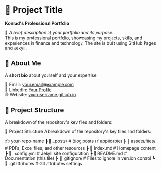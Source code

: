 

# 📌 Project Title
**Konrad's Professional Portfolio**  

📍 *A brief description of your portfolio and its purpose.*  
This is my professional portfolio, showcasing my projects, skills, and experiences in finance and technology. The site is built using GitHub Pages and Jekyll.

## 👤 About Me
A **short bio** about yourself and your expertise.

📧 Email: [your.email@example.com](mailto:your.email@example.com)  
💼 LinkedIn: [Your Profile](https://linkedin.com/in/yourprofile)  
🌐 Website: [yourusername.github.io](https://yourusername.github.io/)  


## 📂 Project Structure
A breakdown of the repository's key files and folders:

📂 Project Structure
A breakdown of the repository's key files and folders:

📦 your-repo-name
 ┣ 📂 _posts/               # Blog posts (if applicable)
 ┣ 📂 assets/files/         # PDFs, Excel files, and other resources
 ┣ 📜 index.md              # Homepage content
 ┣ 📜 _config.yml           # Jekyll site configuration
 ┣ 📜 README.md             # Documentation (this file)
 ┣ 📜 .gitignore            # Files to ignore in version control
 ┗ 📜 .gitattributes        # Git attributes settings

